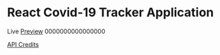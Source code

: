 # React Covid-19 Tracker Application

Live [Preview](https://covid19-tracker-mr62.web.app/) 0000000000000000

[API Credits](https://covid19.mathdro.id/api/)
